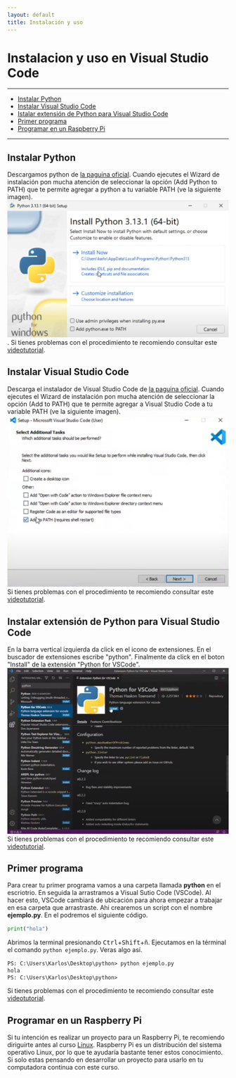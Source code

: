 ```yaml
---
layout: default
title: Instalación y uso
---
```


# Instalacion y uso en Visual Studio Code

---

- [Instalar Python](#instalar-python)
- [Instalar Visual Studio Code](#instalar-visual-studio-code)
- [Istalar extensión de Python para Visual Studio Code](#instalar-extensión-de-python-para-visual-studio-code)
- [Primer programa](#primer-programa)
- [Programar en un Raspberry Pi](#programar-en-un-raspberry-pi)


---

## Instalar Python
Descargamos python de [la paguina oficial](https://www.python.org/downloads/). 
Cuando ejecutes el Wizard de instalación pon mucha atención de seleccionar la opción (Add Python to PATH) que te permite agregar a python a tu variable PATH (ve la siguiente imagen).
![Instalador de python](/image/instalacion_python.jpg).
Si tienes problemas con el procedimiento te recomiendo consultar este 
[videotutorial](https://youtu.be/ZsYn1BOJjRE).

## Instalar Visual Studio Code

Descarga el instalador de Visual Studio Code de [la paguina oficial](https://code.visualstudio.com/download).
Cuando ejecutes el Wizard de instalación pon mucha atención de seleccionar la opción (Add to PATH) que te permite agregar a Visual Studio Code a tu variable PATH (ve la siguiente imagen).
![Instalador de VSCode](/image/vscode_installer.jpg)
Si tienes problemas con el procedimiento te recomiendo consultar este 
[videotutorial](https://youtu.be/FYVWxiLe8qM).

## Instalar extensión de Python para Visual Studio Code

En la barra vertical izquierda da click en el icono de extensiones.
En el buscador de extensiones escribe "python".
Finalmente da click en el boton "Install" de la extensión "Python for VSCode".
![Instalador de VSCode](/image/extension_python.jpg)
Si tienes problemas con el procedimiento te recomiendo consultar este 
[videotutorial](https://youtu.be/gmLga2M8Afc).

## Primer programa

Para crear tu primer programa vamos a una carpeta llamada **python** en el escriotrio.
En seguida la arrastramos a Visual Sutio Code (VSCode).
Al hacer esto, VSCode cambiará de ubicación para ahora empezar a trabajar en esa carpeta que arrastraste.
Ahi crearemos un script con el nombre **ejemplo.py**.
En el podremos el siguiente código.
```python
print("hola")
```
Abrimos la terminal presionando <kbd>Ctrl</kbd>+<kbd>Shift</kbd>+<kbd>ñ</kbd>.
Ejecutamos en la términal el comando `python ejemplo.py`.
Veras algo así.
```console
PS: C:\Users\Karlos\Desktop\python> python ejemplo.py
hola
PS: C:\Users\Karlos\Desktop\python>
```
Si tienes problemas con el procedimiento te recomiendo consultar este [videotutorial](https://youtu.be/7PJQ3UiuIgs).

## Programar en un Raspberry Pi
Si tu intención es realizar un proyecto para un Raspberry Pi, te recomiendo diriguirte antes al curso [Linux](/curso/linux/main).
Raspberry Pi es un distribución del sistema operativo Linux, por lo que te ayudaría bastante tener estos conocimiento.
Si solo estas pensando en desarrollar un proyecto para usarlo en tu computadora continua con este curso.

